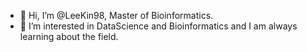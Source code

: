 - 👋 Hi, I’m @LeeKin98, Master of Bioinformatics.
- 👀 I’m interested in DataScience and Bioinformatics and I am always learning about the field.


<!---
LeeKin98/LeeKin98 is a ✨ special ✨ repository because its `README.md` (this file) appears on your GitHub profile.
You can click the Preview link to take a look at your changes.
--->
